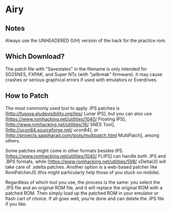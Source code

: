# Airy

## Notes

Always use the UNHEADERED (UH) version of the hack for the practice rom.

## Which Download?

The patch file with "Savestates" in the filename is only intended for SD2SNES, FXPAK, and Super NTs (with "jailbreak" firmware). It may cause crashes or serious graphical errors if used with emulators or Everdrives.

## How to Patch

The most commonly used tool to apply .IPS patches is [http://fusoya.eludevisibility.org/lips/ Lunar IPS], but you can also use [https://www.romhacking.net/utilities/1040/ Floating IPS], [http://www.romhacking.net/utilities/18/ SNES Tool], [http://ucon64.sourceforge.net/ ucon64], or [http://projects.sappharad.com/tools/multipatch.html MultiPatch], among others.

Some patches might come in other formats besides IPS. [https://www.romhacking.net/utilities/1040/ FLIPS] can handle both .IPS and .BPS formats, while [https://www.romhacking.net/utilities/598/ xDeltaUI] will take care of .xdelta patches. Another option is a web-based patcher like RomPatcherJS (this might particularly help those of you stuck on mobile).

Regardless of which tool you use, the process is the same: you select the .IPS file and an original ROM file, and it will replace the original ROM with a patched ROM. Then simply load up the patched ROM in your emulator or flash cart of choice. If all goes well, you're done and can delete the .IPS file if you like.